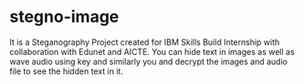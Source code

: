 # stegno-image
It is a Steganography Project created for IBM Skills Build Internship with collaboration with Edunet and AICTE. You can hide text in images as well as wave audio using key and similarly you and decrypt the images and audio file to see the hidden text in it.
